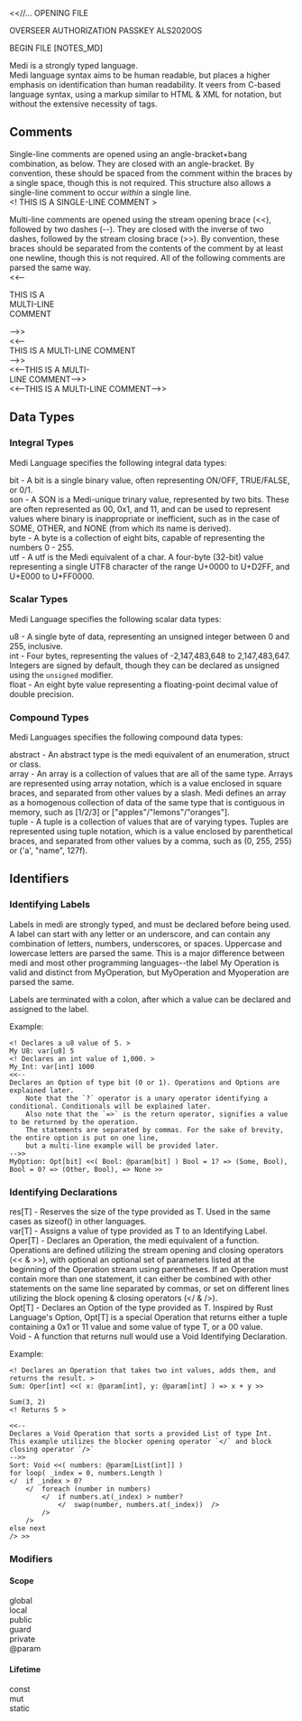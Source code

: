 <<//...
OPENING FILE

OVERSEER AUTHORIZATION PASSKEY ALS2020OS

BEGIN FILE [NOTES_MD]

Medi is a strongly typed language.  
Medi language syntax aims to be human readable, but places a higher emphasis on identification than human readability. 
It veers from C-based language syntax, using a markup similar to HTML & XML for notation, but without the extensive necessity of tags.

Comments
--------
Single-line comments are opened using an angle-bracket+bang combination, as below. They are closed with an angle-bracket.
By convention, these should be spaced from the comment within the braces by a single space, though this is not required.
This structure also allows a single-line comment to occur _within_ a single line.  
<! THIS IS A SINGLE-LINE COMMENT >

Multi-line comments are opened using the stream opening brace (<<), followed by two dashes (--). They are closed with the inverse of two
dashes, followed by the stream closing brace (>>).
By convention, these braces should be separated from the contents of the comment by at least one newline, though this is not required. All of the following comments are parsed the same way.  
<<--

THIS IS A  
MULTI-LINE  
COMMENT  

-->>  
<<--  
THIS IS A MULTI-LINE COMMENT  
-->>  
<<--THIS IS A MULTI-  
LINE COMMENT-->>  
<<--THIS IS A MULTI-LINE COMMENT-->>

Data Types
----------
### Integral Types ###
Medi Language specifies the following integral data types:

bit   - A bit is a single binary value, often representing ON/OFF, TRUE/FALSE, or 0/1.  
son   - A SON is a Medi-unique trinary value, represented by two bits.
  These are often represented as 00, 0x1, and 11, and can be used to represent values where binary is inappropriate or inefficient, such 
  as in the case of SOME, OTHER, and NONE (from which its name is derived).  
byte  - A byte is a collection of eight bits, capable of representing the numbers 0 - 255.  
utf   - A utf is the Medi equivalent of a char.
A four-byte (32-bit) value representing a single UTF8 character of the range U+0000 to U+D2FF, and U+E000 to U+FF0000.  

### Scalar Types ###
Medi Language specifies the following scalar data types:

u8    - A single byte of data, representing an unsigned integer between 0 and 255, inclusive.  
int   - Four bytes, representing the values of -2,147,483,648 to 2,147,483,647. Integers are signed by default, though they can be 
  declared as unsigned using the `unsigned` modifier.  
float - An eight byte value representing a floating-point decimal value of double precision.  

### Compound Types ###
Medi Languages specifies the following compound data types:

abstract - An abstract type is the medi equivalent of an enumeration, struct or class.  
array    - An array is a collection of values that are all of the same type. Arrays are represented using array notation, which is a 
  value enclosed in square braces, and separated from other values by a slash. Medi defines an array as a homogenous collection of data 
  of the same type that is contiguous in memory, such as [1/2/3] or ["apples"/"lemons"/"oranges"].  
tuple    - A tuple is a collection of values that are of varying types. Tuples are represented using tuple notation, which is a value
  enclosed by parenthetical braces, and separated from other values by a comma, such as (0, 255, 255) or ('a', "name", 127f).  

Identifiers
-----------
### Identifying Labels ###
Labels in medi are strongly typed, and must be declared before being used. A label can start with any letter or an underscore, and can 
  contain any combination of letters, numbers, underscores, or spaces. Uppercase and lowercase letters are parsed the same. This is a 
  major difference between medi and most other programming languages--the label My Operation is valid and distinct from MyOperation, but 
  MyOperation and Myoperation are parsed the same.

Labels are terminated with a colon, after which a value can be declared and assigned to the label.

Example:
```
<! Declares a u8 value of 5. >
My U8: var[u8] 5
<! Declares an int value of 1,000. >
My_Int: var[int] 1000
<<--
Declares an Option of type bit (0 or 1). Operations and Options are explained later.
    Note that the `?` operator is a unary operator identifying a conditional. Conditionals will be explained later.
	Also note that the `=>` is the return operator, signifies a value to be returned by the operation.
	The statements are separated by commas. For the sake of brevity, the entire option is put on one line,
	but a multi-line example will be provided later.
-->>
MyOption: Opt[bit] <<( Bool: @param[bit] ) Bool = 1? => (Some, Bool), Bool = 0? => (Other, Bool), => None >>
```

### Identifying Declarations ###
res[T]	- Reserves the size of the type provided as T. Used in the same cases as sizeof() in other languages.  
var[T]	- Assigns a value of type provided as T to an Identifying Label.  
Oper[T]	- Declares an Operation, the medi equivalent of a function. 
  Operations are defined utilizing the stream opening and closing operators (<< & >>), 
  with optional an optional set of parameters listed at the beginning of the Operation stream using parentheses.
  If an Operation must contain more than one statement, it can either be combined with other statements on the same line
  separated by commas, or set on different lines utilizing the block opening & closing operators (</ & />).  
Opt[T]	- Declares an Option of the type provided as T. Inspired by Rust Language's Option<T>, Opt[T] is a special Operation that 
  returns either a tuple containing a 0x1 or 11 value and some value of type T, or a 00 value.  
Void	- A function that returns null would use a Void Identifying Declaration.

Example:
```
<! Declares an Operation that takes two int values, adds them, and returns the result. >
Sum: Oper[int] <<( x: @param[int], y: @param[int] ) => x + y >>

Sum(3, 2)
<! Returns 5 >

<<--
Declares a Void Operation that sorts a provided List of type Int.
This example utilizes the blocker opening operator `</` and block closing operator `/>`
-->>
Sort: Void <<( numbers: @param[List[int]] )
for loop( _index = 0, numbers.Length )
</  if _index > 0?
    </  foreach (number in numbers)
        </  if numbers.at(_index) > number?
            </  swap(number, numbers.at(_index))  />
        />
    />
else next
/> >>
```

### Modifiers ###
#### Scope ####
global  
local  
public  
guard  
private  
@param  

#### Lifetime ####
const  
mut  
static  
